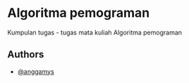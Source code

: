 
# Algoritma pemograman

Kumpulan tugas - tugas mata kuliah Algoritma pemograman

## Authors

- [@anggamys](https://github.com/jstcode-hub)

